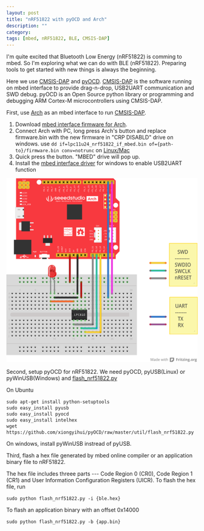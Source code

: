 ```yaml
---
layout: post
title: "nRF51822 with pyOCD and Arch"
description: ""
category: 
tags: [mbed, nRF51822, BLE, CMSIS-DAP]
---
```


I'm quite excited that Bluetooth Low Energy (nRF51822) is comming to mbed. So I'm exploring what we can do with BLE (nRF51822). Preparing tools to get started with new things is always the beginning.

Here we use [CMSIS-DAP](https://github.com/mbedmicro/CMSIS-DAP) and [pyOCD](https://github.com/mbedmicro/pyOCD). [CMSIS-DAP](https://github.com/mbedmicro/CMSIS-DAP) is the software running on mbed interface to provide drag-n-drop, USB2UART communication and SWD debug. pyOCD is an Open Source python library or programming and debugging ARM Cortex-M microcontrollers using CMSIS-DAP.

First, use [Arch](http://mbed.org/platforms/Seeeduino-Arch/) as an mbed interface to run [CMSIS-DAP](https://github.com/mbedmicro/CMSIS-DAP). 

1. Download [mbed interface firmware for Arch](https://github.com/xiongyihui/CMSIS-DAP/raw/lpc11u24/interface/mdk/lpc11u24/lpc11u24_nrf51822_if_mbed.bin).
2. Connect Arch with PC, long press Arch's button and replace firmware.bin with the new firmware in "CRP DISABLD" drive on windows. use `dd if=lpc11u24_nrf51822_if_mbed.bin of={path-to}/firmware.bin conv=notrunc` on [Linux/Mac](http://mbed.org/users/seeed/notebook/programming-seeeduino-arch/)
3. Quick press the button. "MBED" drive will pop up.
4. Install the [mbed interface driver](http://mbed.org/handbook/Windows-serial-configuration) for windows to enable USB2UART function

![CMSIS-DAP debug adapter](/assets/images/debug_adapter.png)

Second, setup pyOCD for nRF51822. We need pyOCD, pyUSB(Linux) or pyWinUSB(Windows) and [flash_nrf51822.py](https://github.com/xiongyihui/pyOCD/raw/master/util/flash_nrf51822.py)

On Ubuntu

```
sudo apt-get install python-setuptools
sudo easy_install pyusb
sudo easy_install pyocd
sudo easy_install intelhex
wget https://github.com/xiongyihui/pyOCD/raw/master/util/flash_nrf51822.py
```

On windows, install pyWinUSB instread of pyUSB.


Third, flash a hex file generated by mbed online compiler or an application binary file to nRF51822.

The hex file includes threee parts --- Code Region 0 (CR0), Code Region 1 (CR1) and User Information Configuration Registers (UICR). To flash the hex file, run

```
sudo python flash_nrf51822.py -i {ble.hex}
```

To flash an application binary with an offset 0x14000

```
sudo python flash_nrf51822.py -b {app.bin}
```




